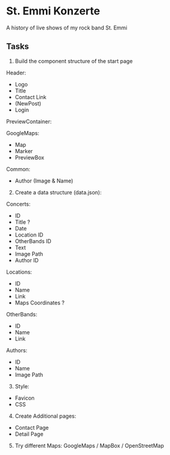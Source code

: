 # St. Emmi Konzerte
A history of live shows of my rock band St. Emmi

## Tasks
1. Build the component structure of the start page

Header:
- Logo
- Title
- Contact Link
- (NewPost)
- Login

PreviewContainer:
 
GoogleMaps:
- Map
- Marker
- PreviewBox

Common:
- Author (Image & Name)

2. Create a data structure (data.json):

Concerts:
- ID
- Title ?
- Date
- Location ID
- OtherBands ID
- Text
- Image Path
- Author ID
 
Locations:
- ID
- Name
- Link
- Maps Coordinates ?

OtherBands:
- ID
- Name
- Link

Authors:
- ID
- Name
- Image Path

3. Style:
- Favicon
- CSS

4. Create Additional pages:
- Contact Page
- Detail Page

5. Try different Maps:
GoogleMaps / MapBox / OpenStreetMap
